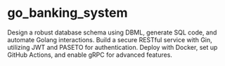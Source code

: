 # go_banking_system
Design a robust database schema using DBML, generate SQL code, and automate Golang interactions. Build a secure RESTful service with Gin, utilizing JWT and PASETO for authentication. Deploy with Docker, set up GitHub Actions, and enable gRPC for advanced features.
